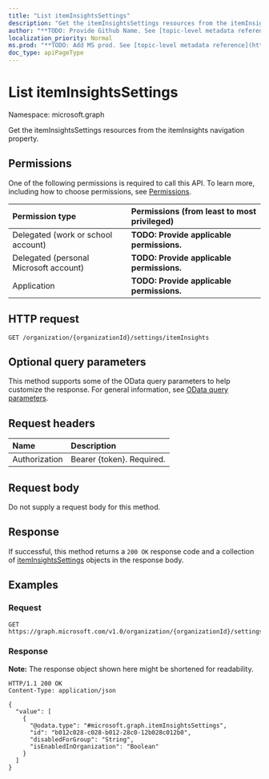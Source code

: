 ```yaml
---
title: "List itemInsightsSettings"
description: "Get the itemInsightsSettings resources from the itemInsights navigation property."
author: "**TODO: Provide Github Name. See [topic-level metadata reference](https://msgo.azurewebsites.net/add/document/guidelines/metadata.html#topic-level-metadata)**"
localization_priority: Normal
ms.prod: "**TODO: Add MS prod. See [topic-level metadata reference](https://msgo.azurewebsites.net/add/document/guidelines/metadata.html#topic-level-metadata)**"
doc_type: apiPageType
---
```


# List itemInsightsSettings
Namespace: microsoft.graph



Get the itemInsightsSettings resources from the itemInsights navigation property.

## Permissions
One of the following permissions is required to call this API. To learn more, including how to choose permissions, see [Permissions](/graph/permissions-reference).

|Permission type|Permissions (from least to most privileged)|
|:---|:---|
|Delegated (work or school account)|**TODO: Provide applicable permissions.**|
|Delegated (personal Microsoft account)|**TODO: Provide applicable permissions.**|
|Application|**TODO: Provide applicable permissions.**|

## HTTP request

<!-- {
  "blockType": "ignored"
}
-->
``` http
GET /organization/{organizationId}/settings/itemInsights
```

## Optional query parameters
This method supports some of the OData query parameters to help customize the response. For general information, see [OData query parameters](/graph/query-parameters).

## Request headers
|Name|Description|
|:---|:---|
|Authorization|Bearer {token}. Required.|

## Request body
Do not supply a request body for this method.

## Response

If successful, this method returns a `200 OK` response code and a collection of [itemInsightsSettings](../resources/iteminsightssettings.md) objects in the response body.

## Examples

### Request
<!-- {
  "blockType": "request",
  "name": "list_iteminsightssettings"
}
-->
``` http
GET https://graph.microsoft.com/v1.0/organization/{organizationId}/settings/itemInsights
```


### Response
**Note:** The response object shown here might be shortened for readability.
<!-- {
  "blockType": "response",
  "truncated": true,
  "@odata.type": "Collection(microsoft.graph.itemInsightsSettings)"
}
-->
``` http
HTTP/1.1 200 OK
Content-Type: application/json

{
  "value": [
    {
      "@odata.type": "#microsoft.graph.itemInsightsSettings",
      "id": "b012c028-c028-b012-28c0-12b028c012b0",
      "disabledForGroup": "String",
      "isEnabledInOrganization": "Boolean"
    }
  ]
}
```

